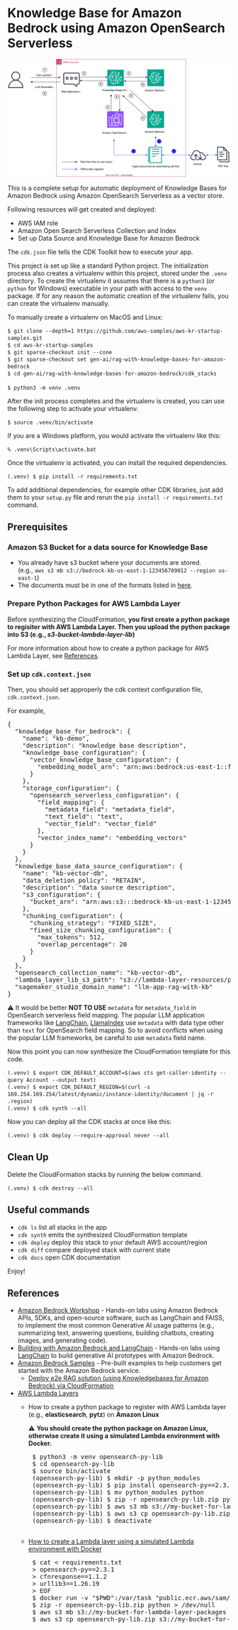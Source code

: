 
# Knowledge Base for Amazon Bedrock using Amazon OpenSearch Serverless

![rag_with_knowledge_bases_for_amazon_bedrock_arch](./rag_with_knowledge_bases_for_amazon_bedrock_arch.svg)

This is a complete setup for automatic deployment of Knowledge Bases for Amazon Bedrock using Amazon OpenSearch Serverless as a vector store.

Following resources will get created and deployed:

- AWS IAM role
- Amazon Open Search Serverless Collection and Index
- Set up Data Source and Knowledge Base for Amazon Bedrock

The `cdk.json` file tells the CDK Toolkit how to execute your app.

This project is set up like a standard Python project.  The initialization
process also creates a virtualenv within this project, stored under the `.venv`
directory.  To create the virtualenv it assumes that there is a `python3`
(or `python` for Windows) executable in your path with access to the `venv`
package. If for any reason the automatic creation of the virtualenv fails,
you can create the virtualenv manually.

To manually create a virtualenv on MacOS and Linux:

```
$ git clone --depth=1 https://github.com/aws-samples/aws-kr-startup-samples.git
$ cd aws-kr-startup-samples
$ git sparse-checkout init --cone
$ git sparse-checkout set gen-ai/rag-with-knowledge-bases-for-amazon-bedrock
$ cd gen-ai/rag-with-knowledge-bases-for-amazon-bedrock/cdk_stacks

$ python3 -m venv .venv
```

After the init process completes and the virtualenv is created, you can use the following
step to activate your virtualenv.

```
$ source .venv/bin/activate
```

If you are a Windows platform, you would activate the virtualenv like this:

```
% .venv\Scripts\activate.bat
```

Once the virtualenv is activated, you can install the required dependencies.

```
(.venv) $ pip install -r requirements.txt
```
To add additional dependencies, for example other CDK libraries, just add
them to your `setup.py` file and rerun the `pip install -r requirements.txt`
command.

## Prerequisites

### Amazon S3 Bucket for a data source for Knowledge Base

- You already have s3 bucket where your documents are stored.<br/>
  (e.g., `aws s3 mb s3://bedrock-kb-us-east-1-123456789012 --region us-east-1`)
- The documents must be in one of the formats listed in [here](https://docs.aws.amazon.com/bedrock/latest/userguide/knowledge-base-ds.html).

### Prepare Python Packages for AWS Lambda Layer

Before synthesizing the CloudFormation, **you first create a python package to regisiter with AWS Lambda Layer.
Then you upload the python package into S3 (e.g., <i>s3-bucket-lambda-layer-lib</i>)**

For more information about how to create a python package for AWS Lambda Layer, see [References](#references).

### Set up `cdk.context.json`

Then, you should set approperly the cdk context configuration file, `cdk.context.json`.

For example,

<pre>
{
  "knowledge_base_for_bedrock": {
    "name": "kb-demo",
    "description": "knowledge base description",
    "knowledge_base_configuration": {
      "vector_knowledge_base_configuration": {
        "embedding_model_arn": "arn:aws:bedrock:us-east-1::foundation-model/amazon.titan-embed-text-v1"
      }
    },
    "storage_configuration": {
      "opensearch_serverless_configuration": {
        "field_mapping": {
          "metadata_field": "metadata_field",
          "text_field": "text",
          "vector_field": "vector_field"
        },
        "vector_index_name": "embedding_vectors"
      }
    }
  },
  "knowledge_base_data_source_configuration": {
    "name": "kb-vector-db",
    "data_deletion_policy": "RETAIN",
    "description": "data source description",
    "s3_configuration": {
      "bucket_arn": "arn:aws:s3:::bedrock-kb-us-east-1-123456789012"
    },
    "chunking_configuration": {
      "chunking_strategy": "FIXED_SIZE",
      "fixed_size_chunking_configuration": {
        "max_tokens": 512,
        "overlap_percentage": 20
      }
    }
  },
  "opensearch_collection_name": "kb-vector-db",
  "lambda_layer_lib_s3_path": "s3://lambda-layer-resources/pylambda-layer/opensearch-py-sdk-lib.zip",
  "sagemaker_studio_domain_name": "llm-app-rag-with-kb"
}
</pre>
:warning: It would be better **NOT TO USE** `metadata` for `metadata_field` in OpenSearch serverless field mapping. The popular LLM application frameworks like [LangChain](https://www.langchain.com/), [LlamaIndex](https://www.llamaindex.ai/) use `metadata` with data type other than `text` for OpenSearch field mapping. So to avoid conflicts when using the popular LLM frameworks, be careful to use `metadata` field name.

Now this point you can now synthesize the CloudFormation template for this code.

```
(.venv) $ export CDK_DEFAULT_ACCOUNT=$(aws sts get-caller-identity --query Account --output text)
(.venv) $ export CDK_DEFAULT_REGION=$(curl -s 169.254.169.254/latest/dynamic/instance-identity/document | jq -r .region)
(.venv) $ cdk synth --all
```

Now you can deploy all the CDK stacks at once like this:

```
(.venv) $ cdk deploy --require-approval never --all
```

## Clean Up

Delete the CloudFormation stacks by running the below command.

```
(.venv) $ cdk destroy --all
```

## Useful commands

 * `cdk ls`          list all stacks in the app
 * `cdk synth`       emits the synthesized CloudFormation template
 * `cdk deploy`      deploy this stack to your default AWS account/region
 * `cdk diff`        compare deployed stack with current state
 * `cdk docs`        open CDK documentation

Enjoy!

## References

 * [Amazon Bedrock Workshop](https://catalog.us-east-1.prod.workshops.aws/workshops/a4bdb007-5600-4368-81c5-ff5b4154f518/en-US) - Hands-on labs using Amazon Bedrock APIs, SDKs, and open-source software, such as LangChain and FAISS, to implement the most common Generative AI usage patterns (e.g., summarizing text, answering questions, building chatbots, creating images, and generating code).
 * [Building with Amazon Bedrock and LangChain](https://catalog.workshops.aws/building-with-amazon-bedrock/en-US) - Hands-on labs using [LangChain](https://github.com/langchain-ai/langchain) to build generative AI prototypes with Amazon Bedrock.
 * [Amazon Bedrock Samples](https://github.com/aws-samples/amazon-bedrock-samples) - Pre-built examples to help customers get started with the Amazon Bedrock service.
   * [Deploy e2e RAG solution (using Knowledgebases for Amazon Bedrock) via CloudFormation](https://github.com/aws-samples/amazon-bedrock-samples/tree/main/knowledge-bases/03-infra/e2e-rag-using-bedrock-kb-cfn)
 * [AWS Lambda Layers](https://docs.aws.amazon.com/lambda/latest/dg/configuration-layers.html#configuration-layers-path)
   * How to create a python package to register with AWS Lambda layer (e.g., **elasticsearch**, **pytz**) on **Amazon Linux**

      :warning: **You should create the python package on Amazon Linux, otherwise create it using a simulated Lambda environment with Docker.**
      <pre>
      $ python3 -m venv opensearch-py-lib
      $ cd opensearch-py-lib
      $ source bin/activate
      (opensearch-py-lib) $ mkdir -p python_modules
      (opensearch-py-lib) $ pip install opensearch-py==2.3.1 cfnresponse==1.1.2 urllib3==1.26.19 -t python_modules
      (opensearch-py-lib) $ mv python_modules python
      (opensearch-py-lib) $ zip -r opensearch-py-lib.zip python/
      (opensearch-py-lib) $ aws s3 mb s3://my-bucket-for-lambda-layer-packages
      (opensearch-py-lib) $ aws s3 cp opensearch-py-lib.zip s3://my-bucket-for-lambda-layer-packages/var/
      (opensearch-py-lib) $ deactivate
      </pre>
   * [How to create a Lambda layer using a simulated Lambda environment with Docker](https://aws.amazon.com/premiumsupport/knowledge-center/lambda-layer-simulated-docker/)
      <pre>
      $ cat <<EOF > requirements.txt
      > opensearch-py==2.3.1
      > cfnresponse==1.1.2
      > urllib3==1.26.19
      > EOF
      $ docker run -v "$PWD":/var/task "public.ecr.aws/sam/build-python3.12" /bin/sh -c "pip install -r requirements.txt -t python/lib/python3.12/site-packages/; exit"
      $ zip -r opensearch-py-lib.zip python > /dev/null
      $ aws s3 mb s3://my-bucket-for-lambda-layer-packages
      $ aws s3 cp opensearch-py-lib.zip s3://my-bucket-for-lambda-layer-packages/var/
      </pre>